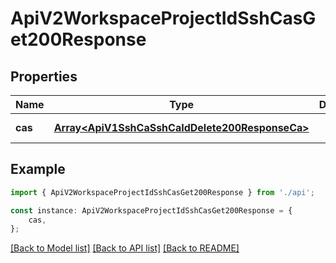 # ApiV2WorkspaceProjectIdSshCasGet200Response


## Properties

Name | Type | Description | Notes
------------ | ------------- | ------------- | -------------
**cas** | [**Array&lt;ApiV1SshCaSshCaIdDelete200ResponseCa&gt;**](ApiV1SshCaSshCaIdDelete200ResponseCa.md) |  | [default to undefined]

## Example

```typescript
import { ApiV2WorkspaceProjectIdSshCasGet200Response } from './api';

const instance: ApiV2WorkspaceProjectIdSshCasGet200Response = {
    cas,
};
```

[[Back to Model list]](../README.md#documentation-for-models) [[Back to API list]](../README.md#documentation-for-api-endpoints) [[Back to README]](../README.md)
